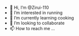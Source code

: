 - 👋 Hi, I’m @Zirui-110
- 👀 I’m interested in running
- 🌱 I’m currently learning cooking
- 💞️ I’m looking to collaborate 
- 📫 How to reach me ...

<!---
Zirui-110/Zirui-110 is a ✨ special ✨ repository because its `README.md` (this file) appears on your GitHub profile.
You can click the Preview link to take a look at your changes.
--->
